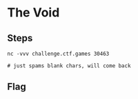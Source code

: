 # The Void

## Steps

```
nc -vvv challenge.ctf.games 30463

# just spams blank chars, will come back
```

## Flag

```

```
